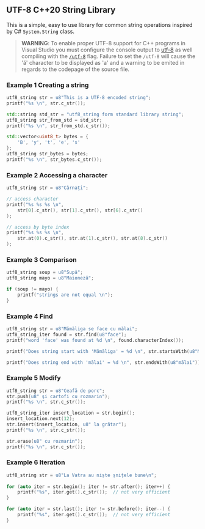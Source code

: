 ## UTF-8 C++20 String Library

This is a simple, easy to use library for common string operations inspired by C# `System.String` class.

> **WARNING**: To enable proper UTF-8 support for C++ programs in Visual Studio you must configure the console output to [utf-8](https://docs.microsoft.com/en-us/windows/console/setconsoleoutputcp) as well compiling with the [`/utf-8`](https://docs.microsoft.com/en-us/cpp/build/reference/utf-8-set-source-and-executable-character-sets-to-utf-8?view=msvc-170) flag.
> Failure to set the `/utf-8` will cause the 'ă' character to be displayed as 'a' and a warning to be emited in regards to the codepage of the source file.

### Example 1 Creating a string
```C++
utf8_string str = u8"This is a UTF-8 encoded string";
printf("%s \n", str.c_str());

std::string std_str = "utf8_string form standard library string";
utf8_string str_from_std = std_str;
printf("%s \n", str_from_std.c_str());

std::vector<uint8_t> bytes = {
	'B', 'y', 't', 'e', 's'
};
utf8_string str_bytes = bytes;	
printf("%s \n", str_bytes.c_str());
```

### Example 2 Accessing a character
```C++
utf8_string str = u8"Cârnați";

// access character
printf("%s %s %s \n",
	str[0].c_str(), str[1].c_str(), str[6].c_str()
);

// access by byte index
printf("%s %s %s \n",
	str.at(0).c_str(), str.at(1).c_str(), str.at(8).c_str()
);
```

### Example 3 Comparison
```C++
utf8_string soup = u8"Supă";
utf8_string mayo = u8"Maioneză";

if (soup != mayo) {
	printf("strings are not equal \n");
}
```

### Example 4 Find
```C++
utf8_string str = u8"Mămăliga se face cu mălai";
utf8_string_iter found = str.find(u8"face");
printf("word 'face' was found at %d \n", found.characterIndex());

printf("Does string start with 'Mămăliga' = %d \n", str.startsWith(u8"Mămăliga"));

printf("Does string end with 'mălai' = %d \n", str.endsWith(u8"mălai"));
```

### Example 5 Modify
```C++
utf8_string str = u8"Ceafă de porc";
str.push(u8" şi cartofi cu rozmarin");
printf("%s \n", str.c_str());

utf8_string_iter insert_location = str.begin();
insert_location.next(12);
str.insert(insert_location, u8" la grătar");
printf("%s \n", str.c_str());

str.erase(u8" cu rozmarin");
printf("%s \n", str.c_str());
```

### Example 6 Iteration
```C++
utf8_string str = u8"La Vatra au niște șnițele bune\n";
		
for (auto iter = str.begin(); iter != str.after(); iter++) {
	printf("%s", iter.get().c_str());  // not very efficient
}

for (auto iter = str.last(); iter != str.before(); iter--) {
	printf("%s", iter.get().c_str());  // not very efficient
}
```
 
